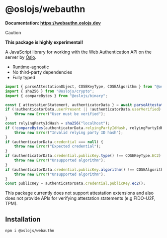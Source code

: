 # @oslojs/webauthn

**Documentation: https://webauthn.oslojs.dev**

> [!CAUTION]
> **This package is highly experimental!**

A JavaScript library for working with the Web Authentication API on the server by [Oslo](https://oslojs.dev).

- Runtime-agnostic
- No third-party dependencies
- Fully typed

```ts
import { parseAttestationObject, COSEKeyType, COSEAlgorithm } from "@oslojs/webauthn";
import { sha256 } from "@oslojs/crypto";
import { compareBytes } from "@oslojs/binary";

const { attestationStatement, authenticatorData } = await parseAttestationObject(encoded);
if (!authenticatorData.userPresent || !authenticatorData.userVerified) {
	throw new Error("User must be verified");
}
const relyingPartyIdHash = sha256("localhost");
if (!compareBytes(authenticatorData.relyingPartyIdHash, relyingPartyIdHash)) {
	throw new Error("Invalid relying party ID hash");
}
if (authenticatorData.credential === null) {
	throw new Error("Expected credential");
}
if (authenticatorData.credential.publicKey.type() !== COSEKeyType.EC2) {
	throw new Error("Unsupported algorithm");
}
if (authenticatorData.credential.publicKey.algorithm() !== COSEAlgorithm.ES256) {
	throw new Error("Unsupported algorithm");
}
const publicKey = authenticatorData.credential.publicKey.ec2();
```

This package currently does not support attestation extensions and also does not provide APIs for verifying attestation statements (e.g FIDO-U2F, TPM).

## Installation

```
npm i @oslojs/webauthn
```
